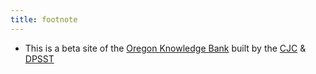 ```yaml
---
title: footnote
---
```


* This is a beta site of the [Oregon Knowledge Bank](http://okb.oregon.gov) built by the [CJC](https://www.oregon.gov/cjc) &amp; [DPSST](https://www.oregon.gov/dpsst/cpe)
